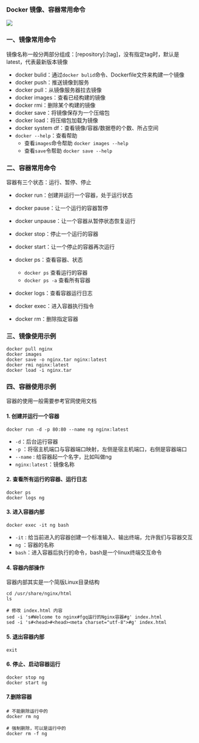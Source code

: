 ### Docker 镜像、容器常用命令
![](https://fgq233.github.io/imgs/docker/docker3.png)

### 一、镜像常用命令
镜像名称一般分两部分组成：[repository]:[tag]，没有指定tag时，默认是latest，代表最新版本镜像

* docker bulid：通过`docker bulid`命令、Dockerfile文件来构建一个镜像
* docker push：推送镜像到服务
* docker pull：从镜像服务器拉去镜像
* docker images：查看已经构建的镜像
* docker rmi：删除某个构建的镜像
* docker save：将镜像保存为一个压缩包
* docker load：将压缩包加载为镜像
* docker system df：查看镜像/容器/数据卷的个数、所占空间
* `docker --help`：查看帮助
  * 查看`images`命令帮助 `docker images --help`
  * 查看`save`令帮助 `docker save --help`


### 二、容器常用命令
容器有三个状态：运行、暂停、停止

* docker run：创建并运行一个容器，处于运行状态
* docker pause：让一个运行的容器暂停
* docker unpause：让一个容器从暂停状态恢复运行
* docker stop：停止一个运行的容器
* docker start：让一个停止的容器再次运行


* docker ps：查看容器、状态
  * `docker ps` 查看运行的容器
  * `docker ps -a` 查看所有容器
* docker logs：查看容器运行日志
* docker exec：进入容器执行指令
* docker rm：删除指定容器




### 三、镜像使用示例
```
docker pull nginx
docker images
docker save -o nginx.tar nginx:latest
docker rmi nginx:latest
docker load -i nginx.tar
```

### 四、容器使用示例
容器的使用一般需要参考官网使用文档

#### 1. 创建并运行一个容器
```
docker run -d -p 80:80 --name ng nginx:latest
```

* `-d`：后台运行容器
* `-p` ：将宿主机端口与容器端口映射，左侧是宿主机端口，右侧是容器端口
* `--name` : 给容器起一个名字，比如叫做ng
* `nginx:latest`：镜像名称

#### 2. 查看所有运行的容器、运行日志
```
docker ps
docker logs ng
```

#### 3. 进入容器内部
```
docker exec -it ng bash 
```

* `-it` : 给当前进入的容器创建一个标准输入、输出终端，允许我们与容器交互
* `ng` ：容器的名称
* `bash`：进入容器后执行的命令，bash是一个linux终端交互命令

#### 4. 容器内部操作
容器内部其实是一个简版Linux目录结构

```
cd /usr/share/nginx/html
ls

# 修改 index.html 内容
sed -i 's#Welcome to nginx#fgq运行的Nginx容器#g' index.html
sed -i 's#<head>#<head><meta charset="utf-8">#g' index.html
```


#### 5. 退出容器内部
```
exit
```

#### 6. 停止、启动容器运行
```
docker stop ng
docker start ng
```

#### 7.删除容器
```
# 不能删除运行中的
docker rm ng

# 强制删除，可以是运行中的
docker rm -f ng
```
